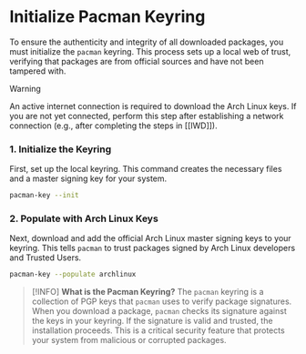 
# Initialize Pacman Keyring

To ensure the authenticity and integrity of all downloaded packages, you must initialize the `pacman` keyring. This process sets up a local web of trust, verifying that packages are from official sources and have not been tampered with.

> [!WARNING]
> An active internet connection is required to download the Arch Linux keys. If you are not yet connected, perform this step after establishing a network connection (e.g., after completing the steps in [[IWD]]).

### 1. Initialize the Keyring
First, set up the local keyring. This command creates the necessary files and a master signing key for your system.

```bash
pacman-key --init
```

### 2. Populate with Arch Linux Keys
Next, download and add the official Arch Linux master signing keys to your keyring. This tells `pacman` to trust packages signed by Arch Linux developers and Trusted Users.

```bash
pacman-key --populate archlinux
```

> [!INFO]
> **What is the Pacman Keyring?**
> The `pacman` keyring is a collection of PGP keys that `pacman` uses to verify package signatures. When you download a package, `pacman` checks its signature against the keys in your keyring. If the signature is valid and trusted, the installation proceeds. This is a critical security feature that protects your system from malicious or corrupted packages.
